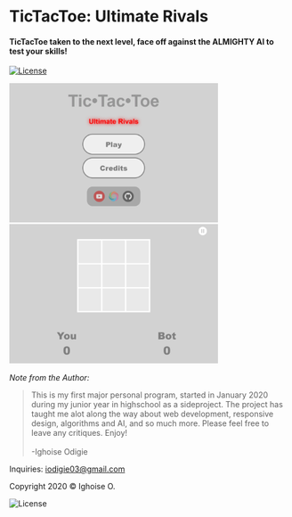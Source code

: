 # TicTacToe: Ultimate Rivals

#### TicTacToe taken to the next level, face off against the ALMIGHTY AI to test your skills! 


[![License](https://img.shields.io/badge/Quick-Preview-brightgreen)](https://repl.it/@IghoiseO/TicTacToe-Ultimate-Rivals)

<img src="assets/images/preview1.png" alt="preview" height = "250px">
<img src="assets/images/preview2.png" alt="preview" height = "250px">

*Note from the Author:*
>This is my first major personal program, started in January 2020 during my junior year in highschool as a sideproject. The project has taught me alot along the way about web development, responsive design, algorithms and AI, and so much more. Please feel free to leave any critiques. Enjoy! 
<br><br>-Ighoise Odigie



Inquiries: iodigie03@gmail.com

Copyright 2020 © Ighoise O.

![License](http://img.shields.io/:license-mit-blue.svg?style=flat-square)




